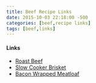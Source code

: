 ```yaml
---
title: Beef Recipe Links
date: 2015-10-03 22:18:00 -500
categories: [beef,recipe links]
tags: [beef,links]
---
```


#### Links

-   [Roast Beef](http://allrecipes.com/Recipe/Awesome-Roast-Beef/Detail.aspx)
-   [Slow Cooker Brisket](http://allrecipes.com/recipe/cousin-davids-slow-cooker-brisket)
-   [Bacon Wrapped Meatloaf](http://www.dfw.com/2012/09/10/678711/weekend-chef-bacon-wrapped-meatloaf.html)

